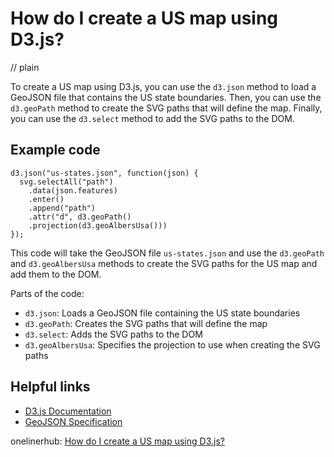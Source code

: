 # How do I create a US map using D3.js?
// plain

To create a US map using D3.js, you can use the `d3.json` method to load a GeoJSON file that contains the US state boundaries. Then, you can use the `d3.geoPath` method to create the SVG paths that will define the map. Finally, you can use the `d3.select` method to add the SVG paths to the DOM.

## Example code

```
d3.json("us-states.json", function(json) {
  svg.selectAll("path")
    .data(json.features)
    .enter()
    .append("path")
    .attr("d", d3.geoPath()
    .projection(d3.geoAlbersUsa()))
});
```

This code will take the GeoJSON file `us-states.json` and use the `d3.geoPath` and `d3.geoAlbersUsa` methods to create the SVG paths for the US map and add them to the DOM.

Parts of the code:
- `d3.json`: Loads a GeoJSON file containing the US state boundaries
- `d3.geoPath`: Creates the SVG paths that will define the map
- `d3.select`: Adds the SVG paths to the DOM
- `d3.geoAlbersUsa`: Specifies the projection to use when creating the SVG paths

## Helpful links
- [D3.js Documentation](https://github.com/d3/d3/wiki)
- [GeoJSON Specification](https://tools.ietf.org/html/rfc7946)

onelinerhub: [How do I create a US map using D3.js?](https://onelinerhub.com/javascript-d3/how-do-i-create-a-us-map-using-d--js)